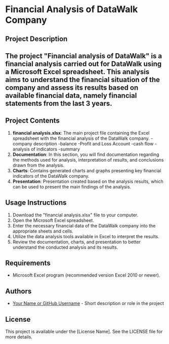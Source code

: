 # Financial Analysis of DataWalk Company

## Project Description
The project "Financial analysis of DataWalk" is a financial analysis carried out for DataWalk using a Microsoft Excel spreadsheet. This analysis aims to understand the financial situation of the company and assess its results based on available financial data, namely financial statements from the last 3 years.
---
## Project Contents
1. **financial analysis.xlsx**: The main project file containing the Excel spreadsheet with the financial analysis of the DataWalk company.
   -company description
  -balance
  -Profit and Loss Account
  -cash flow
  -analysis of indicators
  -summary
2. **Documentation**: In this section, you will find documentation regarding the methods used for analysis, interpretation of results, and conclusions drawn from the analysis.
3. **Charts**: Contains generated charts and graphs presenting key financial indicators of the DataWalk company.
4. **Presentation**: Presentation created based on the analysis results, which can be used to present the main findings of the analysis.

## Usage Instructions
1. Download the "financial analysis.xlsx" file to your computer.
2. Open the Microsoft Excel spreadsheet.
3. Enter the necessary financial data of the DataWalk company into the appropriate sheets and cells.
4. Utilize the data analysis tools available in Excel to interpret the results.
5. Review the documentation, charts, and presentation to better understand the conducted analysis and its results.

## Requirements
- Microsoft Excel program (recommended version Excel 2010 or newer).

## Authors
- [Your Name or GitHub Username](link_to_github_profile) - Short description or role in the project

## License
This project is available under the [License Name]. See the LICENSE file for more details.
